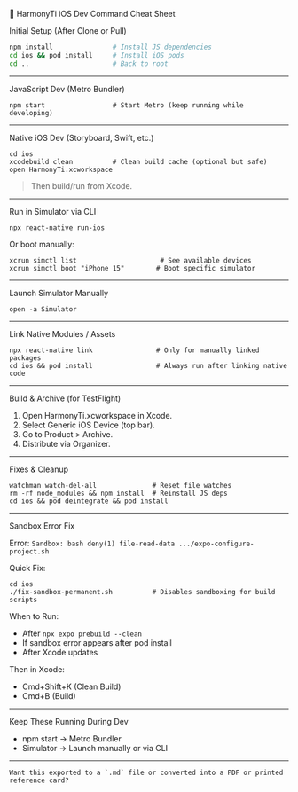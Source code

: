 📱 HarmonyTi iOS Dev Command Cheat Sheet



Initial Setup (After Clone or Pull)

```bash
npm install               # Install JS dependencies
cd ios && pod install     # Install iOS pods
cd ..                     # Back to root
```



------



JavaScript Dev (Metro Bundler)

```
npm start                 # Start Metro (keep running while developing)
```



------



Native iOS Dev (Storyboard, Swift, etc.)

```
cd ios
xcodebuild clean          # Clean build cache (optional but safe)
open HarmonyTi.xcworkspace
```

> Then build/run from Xcode.



------



Run in Simulator via CLI

```
npx react-native run-ios
```

Or boot manually:

```
xcrun simctl list                     # See available devices
xcrun simctl boot "iPhone 15"        # Boot specific simulator
```



------



Launch Simulator Manually

```
open -a Simulator
```



------



Link Native Modules / Assets

```
npx react-native link                # Only for manually linked packages
cd ios && pod install                # Always run after linking native code
```



------



Build & Archive (for TestFlight)

1. Open HarmonyTi.xcworkspace in Xcode.
2. Select Generic iOS Device (top bar).
3. Go to Product > Archive.
4. Distribute via Organizer.



------



Fixes & Cleanup

```
watchman watch-del-all              # Reset file watches
rm -rf node_modules && npm install  # Reinstall JS deps
cd ios && pod deintegrate && pod install
```



------



Sandbox Error Fix

Error: `Sandbox: bash deny(1) file-read-data .../expo-configure-project.sh`

Quick Fix:
```
cd ios
./fix-sandbox-permanent.sh          # Disables sandboxing for build scripts
```

When to Run:
- After `npx expo prebuild --clean`
- If sandbox error appears after pod install
- After Xcode updates

Then in Xcode:
- Cmd+Shift+K (Clean Build)
- Cmd+B (Build)



------



Keep These Running During Dev

- npm start → Metro Bundler
- Simulator → Launch manually or via CLI



------

```
Want this exported to a `.md` file or converted into a PDF or printed reference card?
```

